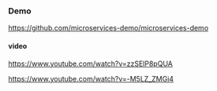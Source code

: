 
###  Demo

https://github.com/microservices-demo/microservices-demo    

####  video 

https://www.youtube.com/watch?v=zzSElP8pQUA   

https://www.youtube.com/watch?v=-M5LZ_ZMGi4



